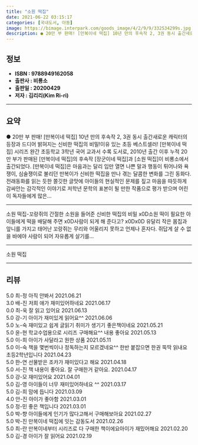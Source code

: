 ```yaml
---
title: "소원 떡집"
date: 2021-06-22 03:15:17
categories: [국내도서, 아동]
image: https://bimage.interpark.com/goods_image/4/2/9/9/332534299s.jpg
description: ● 20만 부 판매! [만복이네 떡집] 10년 만의 후속작 2, 3권 동시 출간새로운 캐릭터의 등장과 드디어 밝혀지는 신비한 떡집의 비밀!이유 있는 초등 베스트셀러! [만복이네 떡집] 시리즈 완간 초등학교 3학년 국어 교과서 수록 도서로, 2010년 출간 이후 누적 20만 부가 판매
---
```


## **정보**

- **ISBN : 9788949162058**
- **출판사 : 비룡소**
- **출판일 : 20200429**
- **저자 : 김리리(Kim Ri-ri)**

------



## **요약**

●  20만 부 판매! [만복이네 떡집] 10년 만의 후속작 2, 3권 동시 출간새로운 캐릭터의 등장과 드디어 밝혀지는 신비한 떡집의 비밀!이유 있는 초등 베스트셀러! [만복이네 떡집] 시리즈 완간  초등학교 3학년 국어 교과서 수록 도서로, 2010년 출간 이후 누적 20만 부가 판매된 [만복이네 떡집]의 후속작 [장군이네 떡집]과 [소원 떡집]이 비룡소에서 출간되었다.  [만복이네 떡집]은 마음과는 달리 입만 열면 나쁜 말과 행동이 튀어나와 욕쟁이, 심술쟁이로 불리던 만복이가 신비한 떡집을 만나 겪는 달콤한 변화를 그린 동화다. 전래동화를 읽는 듯한 쫄깃한 글맛에 아이들의 현실적인 문제를 짚고 마음을 따듯하게 감싸안는 감각적인 이야기로 저학년 문학의 표본이 될 만한 작품으로 평가 받으며 어린이 독자들에게 많은...

------

소원 떡집-꼬랑쥐의 간절한 소원을 들어준 신비한 떡집의 비밀 x0D소원 떡이 필요한 아이들에게 떡을 배달해 주면 x0D사람이 되게 해 준다고? x0Dx0D  유달리 작은 몸집과 앞니를 가지고 태어난 꼬랑쥐는 무리와 어울리지 못하고 언제나 혼자다. 쥐답게 살 수 없을 바에야 사람이 되어 자유롭게 살기를... 

------


소원 떡집 

------


## **리뷰** 

5.0 최-정 아직 안봐서 2021.06.21 <br/>3.0 배-진 저희 애가 재미있어하네요 2021.06.17 <br/>0.0 최-욱 잘 읽고 있어요 2021.06.13 <br/>5.0 강-기 아이가 재미있게 읽어요^^ 2021.06.06 <br/>5.0 노-숙 재미있고 쉽게 글읽기 취미가 생기기 좋은책이네요 2021.05.21 <br/>5.0 윤-현 학교수업용으로 시리즈 구매해요^^ 내용 좋아요 2021.05.13 <br/>5.0 이-희 아이가 사달라고 원한 상품 2021.05.11 <br/>5.0 이-숙 책을 몇번씩이나 정독하는지 모르겠네요^^ 한반 붙잡으면 한권 뚝딱 읽내요 초등2학년입니다 2021.04.23 <br/>5.0 한-연 선물받은 조카가 재미있다고 해요 2021.04.18 <br/>5.0 서-진 책 내용이 좋아요. 잘 구매한거 같아요. 2021.04.17 <br/>5.0 강-모 재미있어요 2021.04.01 <br/>5.0 김-영 아이들이 너무 재미있어하네요 ^^ 2021.03.17 <br/>5.0 김-희 맘에 듭니다 2021.03.09 <br/>4.0 안-진 아이가 좋아함 2021.03.01 <br/>5.0 정-민 좋은 책입니다 2021.03.01 <br/>5.0 박-향 아이들에게 인기가 많다고해서 구매해보아요 2021.02.27 <br/>5.0 박-진 만복이네 떡집에 잇는 감동도서 2021.02.26 <br/>5.0 최-란 만복이네부터 시리즈로 다 구매한 책이에요아이가 재밌어해요 2021.02.20 <br/>5.0 김-경 아이가 잘 읽어요 2021.02.19 <br/>